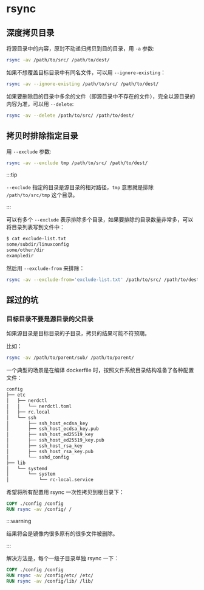 # rsync

## 深度拷贝目录

将源目录中的内容，原封不动递归拷贝到目的目录，用 `-a` 参数:

```bash
rsync -av /path/to/src/ /path/to/dest/
```

如果不想覆盖目标目录中有同名文件，可以用 `--ignore-existing`：

```bash
rsync -av --ignore-existing /path/to/src/ /path/to/dest/
```

如果要删除目的目录中多余的文件（即源目录中不存在的文件），完全以源目录的内容为准，可以用 `--delete`:

```bash
rsync -av --delete /path/to/src/ /path/to/dest/
```

## 拷贝时排除指定目录

用 `--exclude` 参数:

```bash
rsync -av --exclude tmp /path/to/src/ /path/to/dest/
```

:::tip

`--exclude` 指定的目录是源目录的相对路径，`tmp` 意思就是排除 `/path/to/src/tmp` 这个目录。

:::

可以有多个 `--exclude` 表示排除多个目录，如果要排除的目录数量非常多，可以将目录列表写到文件中：

```bash
$ cat exclude-list.txt
some/subdir/linuxconfig
some/other/dir
exampledir
```

然后用 `--exclude-from` 来排除：

```bash
rsync -av --exclude-from='exclude-list.txt' /path/to/src/ /path/to/dest/
```

## 踩过的坑

### 目标目录不要是源目录的父目录

如果源目录是目标目录的子目录，拷贝的结果可能不符预期。

比如：

```bash
rsync -av /path/to/parent/sub/ /path/to/parent/
```

一个典型的场景是在编译 dockerfile 时，按照文件系统目录结构准备了各种配置文件：

```txt
config
├── etc
│   ├── nerdctl
│   │   └── nerdctl.toml
│   ├── rc.local
│   └── ssh
│       ├── ssh_host_ecdsa_key
│       ├── ssh_host_ecdsa_key.pub
│       ├── ssh_host_ed25519_key
│       ├── ssh_host_ed25519_key.pub
│       ├── ssh_host_rsa_key
│       ├── ssh_host_rsa_key.pub
│       └── sshd_config
├── lib
│   └── systemd
│       └── system
│           └── rc-local.service
```

希望将所有配置用 rsync 一次性拷贝到根目录下：

```dockerfile title="Dockerfile"
COPY ./config /config
RUN rsync -av /config/ /
```

:::warning

结果将会是镜像内很多原有的很多文件被删除。

:::

解决方法是，每个一级子目录单独 rsync 一下：

```dockerfile title="Dockerfile"
COPY ./config /config
RUN rsync -av /config/etc/ /etc/
RUN rsync -av /config/lib/ /lib/
```

